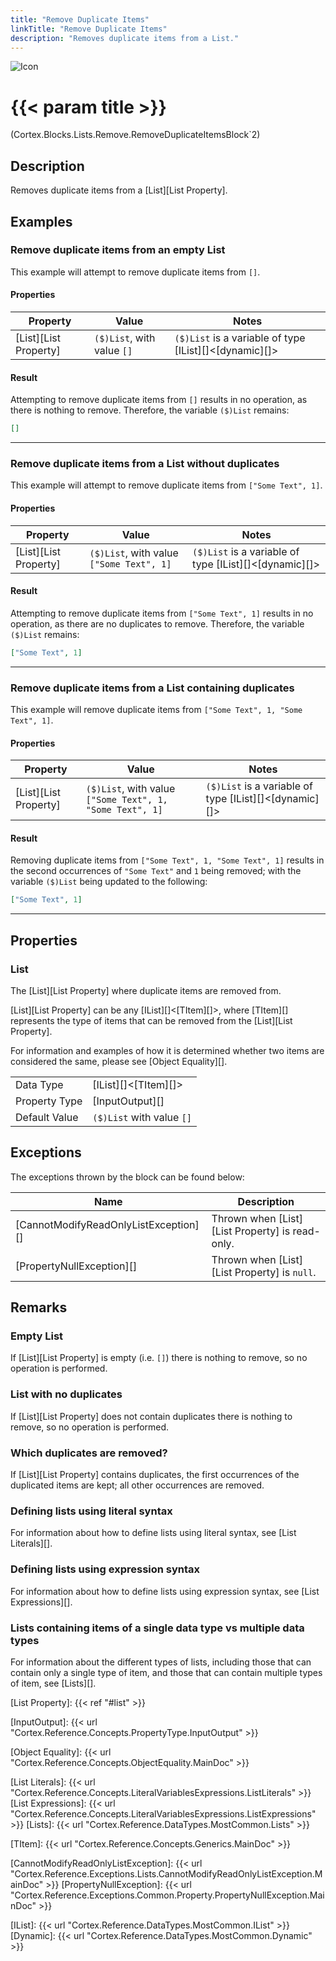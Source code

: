 ```yaml
---
title: "Remove Duplicate Items"
linkTitle: "Remove Duplicate Items"
description: "Removes duplicate items from a List."
---
```


![Icon](/blocks/lists-remove-block-icon.png)

# {{< param title >}}

<p class="namespace">(Cortex.Blocks.Lists.Remove.RemoveDuplicateItemsBlock`2)</p>

## Description

Removes duplicate items from a [List][List Property].

## Examples

### Remove duplicate items from an empty List

This example will attempt to remove duplicate items from `[]`.

#### Properties

| Property           | Value                     | Notes                                    |
|--------------------|---------------------------|------------------------------------------|
| [List][List Property] | `($)List`, with value `[]` | `($)List` is a variable of type [IList][]&lt;[dynamic][]&gt; |

#### Result

Attempting to remove duplicate items from `[]` results in no operation, as there is nothing to remove. Therefore, the variable `($)List` remains:

```json
[]
```

***

### Remove duplicate items from a List without duplicates

This example will attempt to remove duplicate items from `["Some Text", 1]`.

#### Properties

| Property           | Value                     | Notes                                    |
|--------------------|---------------------------|------------------------------------------|
| [List][List Property] | `($)List`, with value `["Some Text", 1]` | `($)List` is a variable of type [IList][]&lt;[dynamic][]&gt; |

#### Result

Attempting to remove duplicate items from `["Some Text", 1]` results in no operation, as there are no duplicates to remove. Therefore, the variable `($)List` remains:

```json
["Some Text", 1]
```

***

### Remove duplicate items from a List containing duplicates

This example will remove duplicate items from `["Some Text", 1, "Some Text", 1]`.

#### Properties

| Property           | Value                     | Notes                                    |
|--------------------|---------------------------|------------------------------------------|
| [List][List Property] | `($)List`, with value `["Some Text", 1, "Some Text", 1]` | `($)List` is a variable of type [IList][]&lt;[dynamic][]&gt; |

#### Result

Removing duplicate items from `["Some Text", 1, "Some Text", 1]` results in the second occurrences of `"Some Text"` and `1` being removed; with the variable `($)List` being updated to the following:

```json
["Some Text", 1]
```

***

## Properties

### List

The [List][List Property] where duplicate items are removed from.  

[List][List Property] can be any [IList][]&lt;[TItem][]&gt;, where [TItem][] represents the type of items that can be removed from the [List][List Property].

For information and examples of how it is determined whether two items are considered the same, please see [Object Equality][].
  
| | |
|--------------------|---------------------------|
| Data Type | [IList][]&lt;[TItem][]&gt; |
| Property Type | [InputOutput][] |
| Default Value | `($)List` with value `[]` |

## Exceptions

The exceptions thrown by the block can be found below:

| Name     | Description |
|----------|----------|
| [CannotModifyReadOnlyListException][] | Thrown when [List][List Property] is read-only. |
| [PropertyNullException][] | Thrown when [List][List Property] is `null`. |

## Remarks

### Empty List

If [List][List Property] is empty (i.e. `[]`) there is nothing to remove, so no operation is performed.

### List with no duplicates

If [List][List Property] does not contain duplicates there is nothing to remove, so no operation is performed.

### Which duplicates are removed?

If [List][List Property] contains duplicates, the first occurrences of the duplicated items are kept; all other occurrences are removed.

### Defining lists using literal syntax

For information about how to define lists using literal syntax, see [List Literals][].

### Defining lists using expression syntax

For information about how to define lists using expression syntax, see [List Expressions][].

### Lists containing items of a single data type vs multiple data types

For information about the different types of lists, including those that can contain only a single type of item, and those that can contain multiple types of item, see [Lists][].

[List Property]: {{< ref "#list" >}}

[InputOutput]: {{< url "Cortex.Reference.Concepts.PropertyType.InputOutput" >}}

[Object Equality]: {{< url "Cortex.Reference.Concepts.ObjectEquality.MainDoc" >}}

[List Literals]: {{< url "Cortex.Reference.Concepts.LiteralVariablesExpressions.ListLiterals" >}}
[List Expressions]: {{< url "Cortex.Reference.Concepts.LiteralVariablesExpressions.ListExpressions" >}}
[Lists]: {{< url "Cortex.Reference.DataTypes.MostCommon.Lists" >}}

[TItem]: {{< url "Cortex.Reference.Concepts.Generics.MainDoc" >}}

[CannotModifyReadOnlyListException]: {{< url "Cortex.Reference.Exceptions.Lists.CannotModifyReadOnlyListException.MainDoc" >}}
[PropertyNullException]: {{< url "Cortex.Reference.Exceptions.Common.Property.PropertyNullException.MainDoc" >}}

[IList]: {{< url "Cortex.Reference.DataTypes.MostCommon.IList" >}}
[Dynamic]: {{< url "Cortex.Reference.DataTypes.MostCommon.Dynamic" >}}
